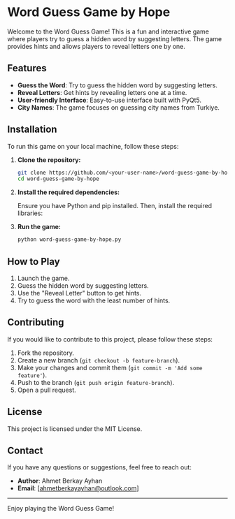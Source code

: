 # Word Guess Game by Hope

Welcome to the Word Guess Game! This is a fun and interactive game where players try to guess a hidden word by suggesting letters. The game provides hints and allows players to reveal letters one by one.

## Features

- **Guess the Word**: Try to guess the hidden word by suggesting letters.
- **Reveal Letters**: Get hints by revealing letters one at a time.
- **User-friendly Interface**: Easy-to-use interface built with PyQt5.
- **City Names**: The game focuses on guessing city names from Turkiye.

## Installation

To run this game on your local machine, follow these steps:

1. **Clone the repository:**

    ```bash
    git clone https://github.com/<your-user-name>/word-guess-game-by-hope.git
    cd word-guess-game-by-hope
    ```

2. **Install the required dependencies:**

    Ensure you have Python and pip installed. Then, install the required libraries:

3. **Run the game:**

    ```bash
    python word-guess-game-by-hope.py
    ```

## How to Play

1. Launch the game.
2. Guess the hidden word by suggesting letters.
3. Use the "Reveal Letter" button to get hints.
4. Try to guess the word with the least number of hints.

## Contributing

If you would like to contribute to this project, please follow these steps:

1. Fork the repository.
2. Create a new branch (`git checkout -b feature-branch`).
3. Make your changes and commit them (`git commit -m 'Add some feature'`).
4. Push to the branch (`git push origin feature-branch`).
5. Open a pull request.

## License

This project is licensed under the MIT License.

## Contact

If you have any questions or suggestions, feel free to reach out:

- **Author**: Ahmet Berkay Ayhan
- **Email**: [ahmetberkayayhan@outlook.com]

---

Enjoy playing the Word Guess Game!
